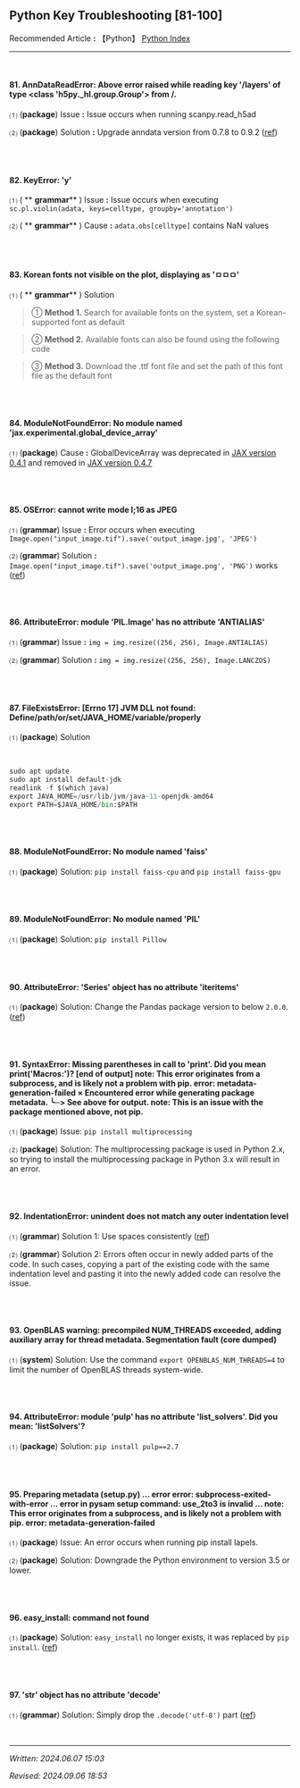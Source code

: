 ## **Python Key Troubleshooting [81-100]**

Recommended Article **:** 【Python】  [Python Index](https://jb243.github.io/pages/786)

___

<br>

#### **81\. AnnDataReadError: Above error raised while reading key '/layers' of type <class 'h5py._hl.group.Group'> from /.**

⑴ (**package**) Issue **:** Issue occurs when running scanpy.read_h5ad

⑵ (**package**) Solution **:** Upgrade anndata version from 0.7.8 to 0.9.2 ([ref](https://github.com/scverse/scanpy/issues/2297))

<br>

<br>

#### **82\. KeyError: 'y'**

⑴ ( ** **grammar**** ) Issue **:** Issue occurs when executing `sc.pl.violin(adata, keys=celltype, groupby='annotation')`

⑵ ( ** **grammar**** ) Cause **:** `adata.obs[celltype]` contains NaN values

<br>

<br>

#### **83\. Korean fonts not visible on the plot, displaying as 'ㅁㅁㅁ'**

⑴ ( ** **grammar**** ) Solution

> ① **Method 1.** Search for available fonts on the system, set a Korean-supported font as default

> ② **Method 2.** Available fonts can also be found using the following code

> ③ **Method 3.** Download the .ttf font file and set the path of this font file as the default font

<br>

<br>

#### **84\. ModuleNotFoundError: No module named 'jax.experimental.global_device_array'**

⑴ (**package**) Cause **:** GlobalDeviceArray was deprecated in [JAX version 0.4.1](https://jax.readthedocs.io/en/latest/changelog.html#jax-0-4-1-dec-13-2022) and removed in [JAX version 0.4.7](https://jax.readthedocs.io/en/latest/changelog.html#jax-0-4-7-march-27-2023)

<br>

<br>

#### **85\. OSError: cannot write mode I;16 as JPEG**

⑴ (**grammar**) Issue **:** Error occurs when executing `Image.open("input_image.tif").save('output_image.jpg', 'JPEG')`

⑵ (**grammar**) Solution **:** `Image.open("input_image.tif").save('output_image.png', 'PNG')` works ([ref](https://github.com/thygate/stable-diffusion-webui-depthmap-script/issues/15))

<br>

<br>

#### **86\. AttributeError: module 'PIL.Image' has no attribute 'ANTIALIAS'**

⑴ (**grammar**) Issue **:** `img = img.resize((256, 256), Image.ANTIALIAS)`

⑵ (**grammar**) Solution **:** `img = img.resize((256, 256), Image.LANCZOS)`

<br>

<br>

#### 87. FileExistsError: [Errno 17] JVM DLL not found: Define/path/or/set/JAVA_HOME/variable/properly

⑴ (**package**) Solution

<br>
 
```python
sudo apt update
sudo apt install default-jdk
readlink -f $(which java)
export JAVA_HOME=/usr/lib/jvm/java-11-openjdk-amd64 
export PATH=$JAVA_HOME/bin:$PATH
```

<br>

<br>

#### 88. ModuleNotFoundError: No module named 'faiss'

⑴  (**package**) Solution: `pip install faiss-cpu` and `pip install faiss-gpu`

<br>

<br>

#### 89. ModuleNotFoundError: No module named 'PIL'

⑴ (**package**) Solution: `pip install Pillow`

<br>

<br>

#### 90. AttributeError: 'Series' object has no attribute 'iteritems'

⑴ (**package**) Solution: Change the Pandas package version to below `2.0.0`. ([ref](https://stackoverflow.com/questions/77636192/attributeerror-series-object-has-no-attribute-iteritems-in-simple-custom))

<br>

<br>

#### 91. SyntaxError: Missing parentheses in call to 'print'. Did you mean print('Macros:')? [end of output] note: This error originates from a subprocess, and is likely not a problem with pip. error: metadata-generation-failed × Encountered error while generating package metadata. ╰─> See above for output. note: This is an issue with the package mentioned above, not pip.

⑴ (**package**) Issue: `pip install multiprocessing`

⑵ (**package**) Solution: The multiprocessing package is used in Python 2.x, so trying to install the multiprocessing package in Python 3.x will result in an error.

<br>

<br>

#### 92. IndentationError: unindent does not match any outer indentation level

⑴ (**grammar**) Solution 1: Use spaces consistently ([ref](https://stackoverflow.com/questions/492387/indentationerror-unindent-does-not-match-any-outer-indentation-level-although))

⑵ (**grammar**) Solution 2: Errors often occur in newly added parts of the code. In such cases, copying a part of the existing code with the same indentation level and pasting it into the newly added code can resolve the issue.

<br>

<br>

#### 93. OpenBLAS warning: precompiled NUM_THREADS exceeded, adding auxiliary array for thread metadata. Segmentation fault (core dumped)

⑴ (**system**) Solution: Use the command `export OPENBLAS_NUM_THREADS=4` to limit the number of OpenBLAS threads system-wide.

<br>

<br>

#### 94. AttributeError: module 'pulp' has no attribute 'list_solvers'. Did you mean: 'listSolvers'?

⑴ (**package**) Solution: `pip install pulp==2.7`

<br>

<br>

#### 95. Preparing metadata (setup.py) ... error error: subprocess-exited-with-error ... error in pysam setup command: use_2to3 is invalid ... note: This error originates from a subprocess, and is likely not a problem with pip. error: metadata-generation-failed

⑴ (**package**) Issue: An error occurs when running pip install lapels.

⑵ (**package**) Solution: Downgrade the Python environment to version 3.5 or lower.

<br>

<br>

#### 96. easy_install: command not found

⑴ (**package**) Solution: `easy_install` no longer exists, it was replaced by `pip install`. ([ref](https://stackoverflow.com/questions/8650459/how-to-get-setuptools-and-easy-install))

<br>

<br>

#### 97. 'str' object has no attribute 'decode'

⑴ (**grammar**) Solution: Simply drop the `.decode('utf-8')` part ([ref](https://stackoverflow.com/questions/28583565/str-object-has-no-attribute-decode-python-3-error))



<br>

----

_Written: 2024.06.07 15:03_

_Revised: 2024.09.06 18:53_
